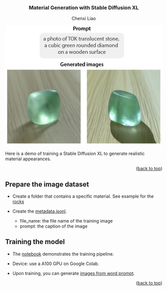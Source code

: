 <!-- Improved compatibility of back to top link: See: https://github.com/othneildrew/Best-README-Template/pull/73 -->
<a name="readme-top"></a>

<!-- PROJECT LOGO -->
<br />

<h3 align="center">Material Generation with Stable Diffusion XL</h3>

  <p align="center">
    Chenxi Liao
  </p>

</div>

![teaser](info_imgs/teaser_sdxl.png)

Here is a demo of training a Stable Diffusion XL to generate realistic material appearances.

<p align="right">(<a href="#readme-top">back to top</a>)</p>


<!-- GETTING STARTED -->
## Prepare the image dataset
* Create a folder that contains a specific material. See example for the [rocks](rocks)

* Create the [metadata.jsonl](rocks/metadata.jsonl).
  - file_name: the file name of the training image
  - prompt: the caption of the image 
  
## Training the model
* The [notebook](SDXL_DreamBooth_LoRA_material_generation.ipynb) demonstrates the training pipeline. 

* Device: use a A100 GPU on Google Colab. 

* Upon training, you can generate [images from word prompt](info_imgs/teaser_sdxl.png).

<p align="right">(<a href="#readme-top">back to top</a>)</p>

